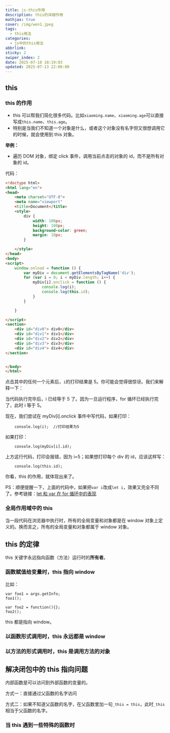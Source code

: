 ```yaml
---
title: js-this作用
description: this的详细作用
mathjax: true
cover: /img/wen1.jpeg
tags:
  - this用法
categories:
  - js中的this用法
abbrlink:
sticky: 2
swiper_index: 2
date: 2025-07-10 18:19:03
updated: 2025-07-13 22:00:00
---
```


## this

### this 的作用

- this 可以帮我们简化很多代码。比如`xiaoming.name`、`xiaoming.age`可以直接写成`this.name`、`this.age`。
- 特别是当我们不知道一个对象是什么，或者这个对象没有名字但又很想调用它的时候，就会使用到 this 对象。

**举例：**

- 遍历 DOM 对象，绑定 click 事件，调用当前点击的对象的 id，而不是所有对象的 id。

代码：

```html
<!doctype html>
<html lang="en">
<head>
    <meta charset="UTF-8">
    <meta name="viewport"
    <title>Document</title>
    <style>
        div {
            width: 100px;
            height: 100px;
            background-color: green;
            margin: 10px;
        }

    </style>
</head>
<body>
<script>
    window.onload = function () {
        var myDiv = document.getElementsByTagName('div');
        for (var i = 0; i < myDiv.length; i++) {
            myDiv[i].onclick = function () {
                console.log(i);
                console.log(this.id);
            }
        }

    }

</script>
<section>
    <div id="div0"> div0</div>
    <div id="div1"> div1</div>
    <div id="div2"> div2</div>
    <div id="div3"> div3</div>
    <div id="div4"> div4</div>
</section>


</body>
</html>

```

点击其中的任何一个元素后，`i`的打印结果是 5。你可能会觉得很惊讶。我们来解释一下：

当代码执行完毕后，i 已经等于 5 了。因为一旦运行程序，for 循环已经执行完了，此时 i 等于 5。

现在，我们尝试在 myDiv[i].onclick 事件中写代码，如果打印：

```
	console.log(i);  //打印结果为5
```

如果打印：

```
	console.log(myDiv[i].id);
```

上方这行代码，打印会报错，因为 i=5；如果想打印每个 div 的 id，应该这样写：

```
	console.log(this.id);
```

你看，this 的作用，就体现出来了。

PS：顺便提醒一下，上面的代码中，如果把`var i`改成`let i`，效果又完全不同了。参考链接：[let 和 var 在 for 循环中的表现](http://blog.csdn.net/stopllL/article/details/64130664)

### 全局作用域中的 this

当一段代码在浏览器中执行时，所有的全局变量和对象都是在 window 对象上定义的。换而言之，所有的全局变量和对象都属于 window 对象。

## this 的定律

this 关键字永远指向函数（方法）运行时的**所有者**。

### 函数赋值给变量时，this 指向 window

比如：

```
var foo1 = args.getInfo;
foo1();

var foo2 = function(){};
foo2();
```

this 都是指向 window。

### 以函数形式调用时，this 永远都是 window

### 以方法的形式调用时，this 是调用方法的对象

## 解决闭包中的 this 指向问题

内部函数是可以访问到外部函数的变量的。

方式一：直接通过父函数的名字访问

方式二：如果不知道父函数的名字，在父函数里加一句`_this = this`，此时`_this`相当于父函数的名字。

### 当 this 遇到一些特殊的函数时
